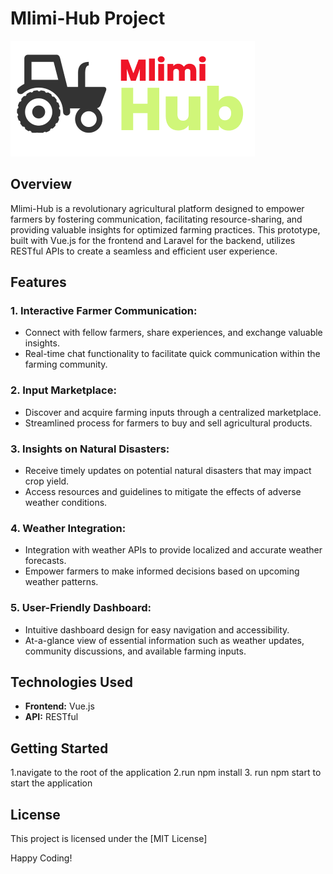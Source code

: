 # Mlimi-Hub Project

![Project Logo](projectLogo.png)

## Overview

Mlimi-Hub is a revolutionary agricultural platform designed to empower farmers by fostering communication, facilitating resource-sharing, and providing valuable insights for optimized farming practices. This prototype, built with Vue.js for the frontend and Laravel for the backend, utilizes RESTful APIs to create a seamless and efficient user experience.

## Features

### 1. **Interactive Farmer Communication:**
   - Connect with fellow farmers, share experiences, and exchange valuable insights.
   - Real-time chat functionality to facilitate quick communication within the farming community.

### 2. **Input Marketplace:**
   - Discover and acquire farming inputs through a centralized marketplace.
   - Streamlined process for farmers to buy and sell agricultural products.

### 3. **Insights on Natural Disasters:**
   - Receive timely updates on potential natural disasters that may impact crop yield.
   - Access resources and guidelines to mitigate the effects of adverse weather conditions.

### 4. **Weather Integration:**
   - Integration with weather APIs to provide localized and accurate weather forecasts.
   - Empower farmers to make informed decisions based on upcoming weather patterns.

### 5. **User-Friendly Dashboard:**
   - Intuitive dashboard design for easy navigation and accessibility.
   - At-a-glance view of essential information such as weather updates, community discussions, and available farming inputs.

## Technologies Used

- **Frontend:** Vue.js
- **API:** RESTful

## Getting Started
1.navigate to the root of the application
2.run npm install
3. run npm start to start the application



## License

This project is licensed under the [MIT License]

Happy Coding!
